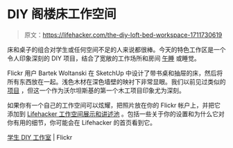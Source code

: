 # DIY 阁楼床工作空间

> 原文：<https://lifehacker.com/the-diy-loft-bed-workspace-1711730619>

床和桌子的组合对学生或任何空间不足的人来说都很棒。今天的特色工作区是一个令人印象深刻的 DIY 项目，结合了宽敞的工作场所和房间 [午睡](https://lifehacker.com/how-long-to-nap-for-the-biggest-brain-benefits-1251546669) 或睡觉。



Flickr 用户 Bartek Woltanski 在 SketchUp 中设计了带书桌和抽屉的床，然后将所有东西放在一起。浅色木材在深色墙壁的映衬下非常显眼。我们以前见过类似的[项目](https://lifehacker.com/the-luxury-loft-desk-5551260) ，但这一个作为沃尔坦斯基的第一个木工项目印象尤为深刻。

如果你有一个自己的工作空间可以炫耀，把照片放在你的 Flickr 帐户上，并把它添加到 [Lifehacker 工作空间展示和讲述池](http://www.flickr.com/groups/lifehacker-workspace-showandtell/) 。包括一些关于你的设置和为什么它对你有用的细节，你可能会在 Lifehacker 的首页看到它。

[学生 DIY 工作室](https://www.flickr.com/photos/133271700@N06/18740262286/in/pool-lifehacker-workspace-showandtell) | Flickr